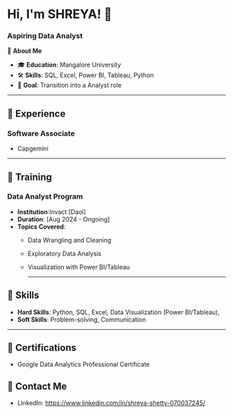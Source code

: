 # Hi, I'm SHREYA! 👋  
### Aspiring Data Analyst  

🌟 **About Me**  
- 🎓 **Education**: Mangalore University 
- 🛠️ **Skills**: SQL, Excel, Power BI, Tableau, Python  
- 🎯 **Goal**: Transition into a Analyst role

---

## 💼 **Experience**
### Software Associate
- Capgemini

---

## 📘 **Training**
### Data Analyst Program
- **Institution**:Invact [Daol]  
- **Duration**: [Aug 2024 - Ongoing]  
- **Topics Covered**:  
  - Data Wrangling and Cleaning  
  - Exploratory Data Analysis  
  - Visualization with Power BI/Tableau

    ---

## 🧠 **Skills**
- **Hard Skills**: Python, SQL, Excel, Data Visualization (Power BI/Tableau),   
- **Soft Skills**: Problem-solving, Communication  
 

---

## 📜 **Certifications**
- Google Data Analytics Professional Certificate  


## 📧 **Contact Me**
- LinkedIn: https://www.linkedin.com/in/shreya-shetty-070037245/   

